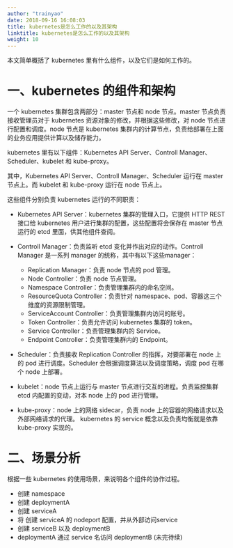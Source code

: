 ```yaml
---
author: "trainyao"
date: 2018-09-16 16:08:03
title: kubernetes是怎么工作的以及其架构
linktitle: kubernetes是怎么工作的以及其架构
weight: 10
---
```


本文简单概括了 kubernetes 里有什么组件，以及它们是如何工作的。

# 一、kubernetes 的组件和架构

一个	kubernetes 集群包含两部分：master 节点和 node 节点。master 节点负责接收管理员对于 kubernetes 资源对象的修改，并根据这些修改，对 node 节点进行配置和调度。node 节点是 kubernetes 集群内的计算节点，负责给部署在上面的业务应用提供计算以及储存能力。

kubernetes 里有以下组件：Kubernetes API Server、Controll Manager、Scheduler、kubelet 和 kube-proxy。

其中，Kubernetes API Server、Controll Manager、Scheduler 运行在 master节点上。而 kubelet 和 kube-proxy 运行在 node 节点上。

这些组件分别负责 kubernetes 运行的不同职责：

- Kubernetes API Server：kubernetes 集群的管理入口，它提供 HTTP REST 接口给 kubernetes 用户进行集群的配置，这些配置将会保存在 master 节点运行的 etcd 里面，供其他组件查阅。

- Controll Manager：负责监听 etcd 变化并作出对应的动作。Controll Manager 是一系列 manager 的统称，其中有以下这些manager：
	- Replication Manager：负责 node 节点的 pod 管理。
	- Node Controller：负责 node 节点管理。
	- Namespace Controller：负责管理集群内的命名空间。
	- ResourceQuota Controller：负责针对 namespace、pod、容器这三个维度的资源限制管理。
	- ServiceAccount Controller：负责管理集群内访问的账号。
	- Token Controller：负责允许访问 kubernetes 集群的 token。
	- Service Controller：负责管理集群内的 Service。
	- Endpoint Controller：负责管理集群内的 Endpoint。

- Scheduler：负责接收 Replication Controller 的指挥，对要部署在 node 上的 pod 进行调度。Scheduler 会根据调度算法以及调度策略，调度 pod 在哪个 node 上部署。

- kubelet：node 节点上运行与 master 节点进行交互的进程。负责监控集群 etcd 内配置的变动，对本 node 上的 pod 进行管理。
- kube-proxy：node 上的网络 sidecar，负责 node 上的容器的网络请求以及外部网络请求的代理。	kubernetes 的 service 概念以及负责均衡就是依靠 kube-proxy 实现的。

# 二、场景分析

根据一些 kubernetes 的使用场景，来说明各个组件的协作过程。

- 创建 namespace
- 创建 deploymentA
- 创建 serviceA
- 将 创建 serviceA 的 nodeport 配置，并从外部访问service
- 创建 serviceB 以及 deploymentB
- deploymentA 通过 service 名访问 deploymentB
(未完待续)


